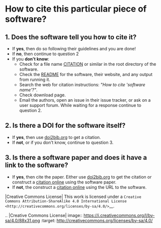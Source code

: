 # How to cite this particular piece of software?

## 1. Does the software tell you how to cite it?

* If **yes**, then do so following their guidelines and you are done!
* If **no**, then continue to question 2
* If you **don't know**:
    * Check for a file name [CITATION] or similar in the root directory of the
    software.
    * Check the [README] for the software, their website, and any output from
      running it.
    * Search the web for citation instructions: *"How to cite 'software name'?"*.
    * Check download page.
    * Email the authors, open an issue in their issue tracker, or ask on a user
      support forum. While waiting for a response continue to question 2.

## 2. Is there a DOI for the software itself?

* If **yes**, then use [doi2bib.org] to get a citation.
* If **not**, or if you don't know, continue to question 3.

## 3. Is there a software paper and does it have a link to the software?

 * If **yes**, then cite the paper. Either use [doi2bib.org] to get the
   citation or construct a [citation online] using the software paper.
 * If **not**, the construct a [citation online] using the URL to the software.

[CITATION]: http://www.software.ac.uk/blog/2013-09-02-encouraging-citation-software-introducing-citation-files

[README]: https://en.wikipedia.org/wiki/README

[citation online]: https://www.citethisforme.com/cite/software

[doi2bib.org]: http://www.doi2bib.org
|Creative Commons License|
This work is licensed under a `Creative Commons Attribution-ShareAlike
4.0 International
License <http://creativecommons.org/licenses/by-sa/4.0/>`__.

.. |Creative Commons License| image:: https://i.creativecommons.org/l/by-sa/4.0/88x31.png
   :target: http://creativecommons.org/licenses/by-sa/4.0/
